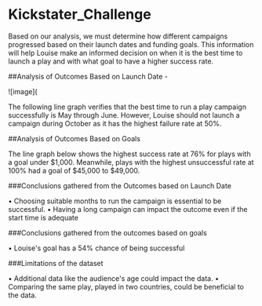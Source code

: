 # Kickstater_Challenge
Based on our analysis, we must determine how different campaigns progressed based on their launch dates and funding goals. This information will help Louise make an informed decision on when it is the best time to launch a play and with what goal to have a higher success rate. 

##Analysis of Outcomes Based on Launch Date - 

![image](

The following line graph verifies that the best time to run a play campaign successfully is May through June. However, Louise should not launch a campaign during October as it has the highest failure rate at 50%.

##Analysis of Outcomes Based on Goals

The line graph below shows the highest success rate at 76% for plays with a goal under $1,000. Meanwhile, plays with the highest unsuccessful rate at 100% had a goal of $45,000 to $49,000. 

###Conclusions gathered from the Outcomes based on Launch Date 

•	Choosing suitable months to run the campaign is essential to be successful.
•	Having a long campaign can impact the outcome even if the start time is adequate

###Conclusions gathered from the outcomes based on goals

•	Louise's goal has a 54% chance of being successful

###Limitations of the dataset

•	Additional data like the audience's age could impact the data.
•	Comparing the same play,  played in two countries, could be beneficial to the data. 
